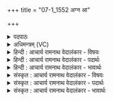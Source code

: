 +++
title = "07-1_1552 अग्न आ"

+++
<details><summary>पदपाठः</summary>

अ꣡ग्ने꣢꣯। आ। या꣣हि। अग्नि꣡भिः꣢। हो꣡ता꣢꣯रम्। त्वा꣣। वृणीमहे। आ꣢। त्वाम्। अ꣣नक्तु। प्र꣡य꣢꣯ता। प्र। य꣣ता। हवि꣡ष्म꣢ती। य꣡जि꣢꣯ष्ठम्। ब꣣र्हिः꣢। आ꣣स꣡दे꣢। आ꣣। स꣡दे꣢꣯। १५५२।
</details>

<details><summary>अधिमन्त्रम् (VC)</summary>

- अग्निः
- भर्गः प्रागाथः
- बार्हतः प्रगाथः (विषमा बृहती, समा सतोबृहती)
- मध्यमः
</details>

<details><summary>हिन्दी : आचार्य रामनाथ वेदालंकार - विषयः</summary>

प्रथम मन्त्र में परमात्मारूप अग्नि का आह्वान है।
</details>

<details><summary>हिन्दी : आचार्य रामनाथ वेदालंकार - पदार्थः</summary>

पदार्थान्वय -  हे (अग्ने) अग्रनेता परमात्मन् ! आप (अग्निभिः) तेजों के साथ (आ याहि) आओ। (होतारम्) दाता (त्वा) आपको,हम (वृणीमहे) भजते हैं। (यजिष्ठं त्वाम्) हमारे साथ अतिशय सङ्गम करनेवाले आपको,हमारी (हविष्मती) समर्पणयुक्त (प्रयता) पवित्र प्रज्ञा (बर्हिः) हृदयासन पर (आसदे) बैठने के लिए (अनक्तु) प्रकट करे ॥१॥
</details>

<details><summary>हिन्दी : आचार्य रामनाथ वेदालंकार - भावार्थः</summary>

भावार्थ -  परमेश्वर जब स्तोता के अन्तरात्मा में प्रबल संकल्प,उत्साह,वीरता और आशावाद की अग्नियों के साथ आता है,तब स्तोता के मार्ग से सब विघ्न हट जाते हैं और लक्ष्यप्राप्ति सुनिश्चित हो जाती है ॥१॥
</details>

<details><summary>संस्कृत : आचार्य रामनाथ वेदालंकार - विषयः</summary>

तत्रादौ परमात्माग्निमाह्वयति।
</details>

<details><summary>संस्कृत : आचार्य रामनाथ वेदालंकार - पदार्थः</summary>

पदार्थान्वय -  हे (अग्ने) अग्रनेतः परमात्मन् ! त्वम् (अग्निभिः) तेजोभिः सह (आयाहि) आगच्छ, (होतारम्) दातारम् (त्वा) त्वाम्,वयम् (वृणीमहे) संभजामहे। (यजिष्ठं त्वाम्) अतिशयेन यष्टारम्,अस्माभिः सह संगमकारिणं त्वाम्,अस्माकम् (हविष्मती) समर्पणयुक्ता (प्रयता) पवित्रा प्रज्ञा (बर्हिः) हृदयासनम् (आसदे) आसत्तुम् (अनक्तु) व्यक्तं करोतु।[अञ्जू व्यक्तिम्रक्षणकान्तिगतिषु,रुधादिः]॥१॥
</details>

<details><summary>संस्कृत : आचार्य रामनाथ वेदालंकार - भावार्थः</summary>

भावार्थ -  परमेश्वरो हि यदा स्तोतुरन्तरात्मानं प्रबलसंकल्पस्योत्साहस्य वीरताया आशावादस्य चाग्निभिः सहागच्छति तदा स्तोतुर्मार्गात् सर्वे विघ्ना अपयन्ति लक्ष्यप्राप्तिश्च सुनिश्चिता जायते ॥१॥
</details>
